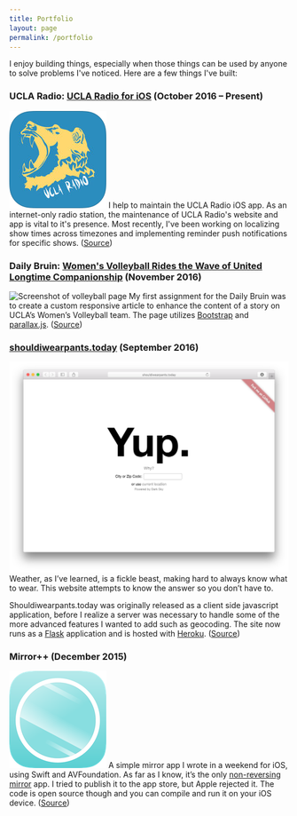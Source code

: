 ```yaml
---
title: Portfolio
layout: page
permalink: /portfolio
---
```


I enjoy building things, especially when those things can be used by anyone to solve problems I've noticed. Here are a few things I've built:

### UCLA Radio: [UCLA Radio for iOS][1] (October 2016 – Present)
![UCLA Radio app icon][image-1]
I help to maintain the UCLA Radio iOS app. As an internet-only radio station, the maintenance of UCLA Radio's website and app is vital to it's presence. Most recently, I've been working on localizing show times across timezones and implementing reminder push notifications for specific shows. ([Source][2])

### Daily Bruin: [Women's Volleyball Rides the Wave of United Longtime Companionship][3] (November 2016)
![Screenshot of volleyball page][image-2]
My first assignment for the Daily Bruin was to create a custom responsive article to enhance the content of a story on UCLA’s Women’s Volleyball team. The page utilizes [Bootstrap][4] and [parallax.js][5]. ([Source][6])

### [shouldiwearpants.today][7] (September 2016)
![Screenshot of shouldiwearpants.today][image-3]
Weather, as I’ve learned, is a fickle beast, making hard to always know what to wear. This website attempts to know the answer so you don’t have to.

Shouldiwearpants.today was originally released as a client side javascript application, before I realize a server was necessary to handle some of the more advanced features I wanted to add such as geocoding. The site now runs as a [Flask][8] application and is hosted with [Heroku][9]. ([Source][10])

### Mirror++ (December 2015)
![Mirror++ app icon][image-4]
A simple mirror app I wrote in a weekend for iOS, using Swift and AVFoundation. As far as I know, it’s the only [non-reversing mirror][11] app. I tried to publish it to the app store, but Apple rejected it. The code is open source though and you can compile and run it on your iOS device. ([Source][12])

[1]:	https://itunes.apple.com/us/app/ucla-radio/id420784130
[2]:	https://github.com/uclaradio/uclaradio-iOS
[3]:	http://graphics.dailybruin.com/womens-volleyball-2016/
[4]:	http://getbootstrap.com
[5]:	http://pixelcog.github.io/parallax.js/
[6]:	https://github.com/daily-bruin/wvolleyball_f16wk6
[7]:	http://shouldiwearpants.today
[8]:	http://flask.pocoo.org
[9]:	https://www.heroku.com/
[10]:	https://github.com/nathunsmitty/shouldiwearpants.today
[11]:	https://en.wikipedia.org/wiki/Non-reversing_mirror
[12]:	https://github.com/nathunsmitty/MirrorPlusPlus

[image-1]:	images/uclaradio.png
[image-2]:	images/volleyball.png
[image-3]:	images/pants.png
[image-4]:	images/mpp.png
